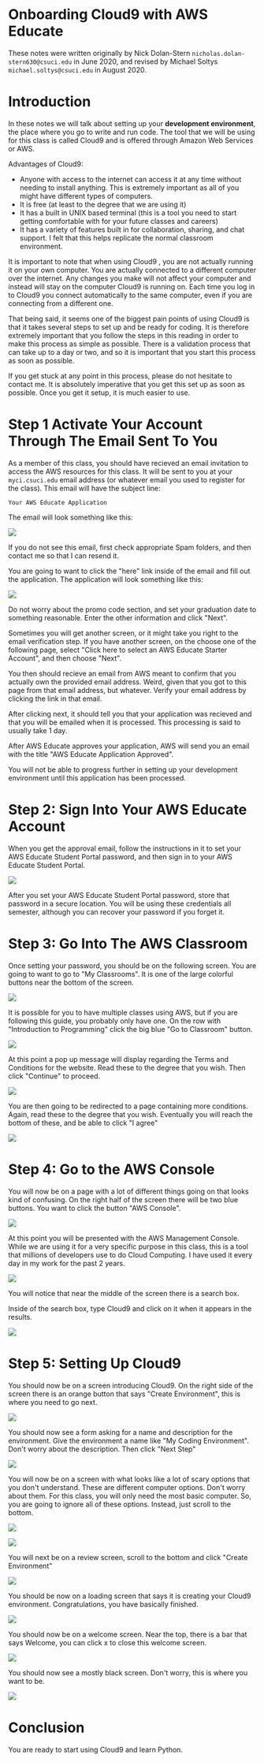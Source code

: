 # Onboarding Cloud9 with AWS Educate

These notes were written originally by Nick Dolan-Stern
`nicholas.dolan-stern630@csuci.edu` in June 2020, and revised by
Michael Soltys `michael.soltys@csuci.edu` in August 2020.

# Introduction

In these notes we will talk about setting up your **development
environment**, the place where you go to write and run code. The tool
that we will be using for this class is called Cloud9 and is offered
through Amazon Web Services or AWS.

Advantages of Cloud9:

* Anyone with access to the internet can access it at any time without needing to install anything. This is extremely important as all of you might have different types of computers.
* It is free (at least to the degree that we are using it)
* It has a built in UNIX based terminal (this is a tool you need to start getting comfortable with for your future classes and careers)
* It has a variety of features built in for collaboration, sharing, and chat support. I felt that this helps replicate the normal classroom environment.

It is important to note that when using Cloud9 , you are not actually
running it on your own computer. You are actually connected to a
different computer over the internet. Any changes you make will not
affect your computer and instead will stay on the computer Cloud9 is
running on. Each time you log in to Cloud9 you connect automatically
to the same computer, even if you are connecting from a different one.

That being said, it seems one of the biggest pain points of using
Cloud9 is that it takes several steps to set up and be ready for
coding. It is therefore extremely important that you follow the steps
in this reading in order to make this process as simple as possible.
There is a validation process that can take up to a day or two, and so
it is important that you start this process as soon as possible.

If you get stuck at any point in this process, please do not hesitate
to contact me. It is absolutely imperative that you get this set up as
soon as possible. Once you get it setup, it is much easier to use.

# Step 1 Activate Your Account Through The Email Sent To You

As a member of this class, you should have recieved an email
invitation to access the AWS resources for this class. It will be sent
to you at your `myci.csuci.edu` email address (or whatever email you
used to register for the class). This email will have the
subject line:

```
Your AWS Educate Application
```

The email will look something like this:

![](./SetUpDevScreenshots/SetUp1.png)

If you do not see this email, first check appropriate Spam folders,
and then contact me so that I can resend it.

You are going to want to click the "here" link inside of the email and
fill out the application. The application will look something like
this:

![](./SetUpDevScreenshots/SetUp2.png)

Do not worry about the promo code section, and set your graduation
date to something reasonable. Enter the other information and click
"Next".

Sometimes you will get another screen, or it might take you right to
the email verification step. If you have another screen, on the choose
one of the following page, select "Click here to select an AWS Educate
Starter Account", and then choose "Next".

You then should recieve an email from AWS meant to confirm that you
actually own the provided email address. Weird, given that you got to
this page from that email address, but whatever. Verify your email
address by clicking the link in that email.

After clicking next, it should tell you that your application was
recieved and that you will be emailed when it is processed. This
processing is said to usually take 1 day.

After AWS Educate approves your application, AWS will send you an
email with the title "AWS Educate Application Approved". 

You will not be able to progress further in setting up your
development environment until this application has been processed. 

# Step 2: Sign Into Your AWS Educate Account

When you get the approval email, follow the instructions in it to set
your AWS Educate Student Portal password, and then sign in to your AWS
Educate Student Portal. 

![](./SetUpDevScreenshots/SetUp3.png)

After you set your AWS Educate Student Portal password, store that
password in a secure location. You will be using these credentials all
semester, although you can recover your password if you forget it.

# Step 3: Go Into The AWS Classroom

Once setting your password, you should be on the following screen. You
are going to want to go to "My Classrooms". It is one of the large
colorful buttons near the bottom of the screen.

![](./SetUpDevScreenshots/SetUp4.png)

It is possible for you to have multiple classes using AWS, but if you
are following this guide, you probably only have one. On the row with
"Introduction to Programming" click the big blue "Go to Classroom"
button.

![](./SetUpDevScreenshots/SetUp5.png)

At this point a pop up message will display regarding the Terms and
Conditions for the website. Read these to the degree that you wish.
Then click "Continue" to proceed.

![](./SetUpDevScreenshots/SetUp6.png)

You are then going to be redirected to a page containing more
conditions. Again, read these to the degree that you wish. Eventually
you will reach the bottom of these, and be able to click "I agree"

![](./SetUpDevScreenshots/SetUp7.png)

# Step 4: Go to the AWS Console

You will now be on a page with a lot of different things going on that
looks kind of confusing. On the right half of the screen there will be
two blue buttons. You want to click the button "AWS Console".

![](./SetUpDevScreenshots/SetUp8.png)

At this point you will be presented with the AWS Management Console.
While we are using it for a very specific purpose in this class, this
is a tool that millions of developers use to do Cloud Computing. I
have used it every day in my work for the past 2 years.

![](./SetUpDevScreenshots/SetUp9.png)

You will notice that near the middle of the screen there is a search
box.

Inside of the search box, type Cloud9 and click on it when it appears
in the results.

![](./SetUpDevScreenshots/SetUp10.png)

# Step 5: Setting Up Cloud9

You should now be on a screen introducing Cloud9. On the right side of
the screen there is an orange button that says "Create Environment",
this is where you need to go next.

![](./SetUpDevScreenshots/SetUp11.png)

You should now see a form asking for a name and description for the
environment. Give the environment a name like "My Coding Environment".
Don't worry about the description. Then click "Next Step"

![](./SetUpDevScreenshots/SetUp12.png)

You will now be on a screen with what looks like a lot of scary
options that you don't understand. These are different computer
options. Don't worry about them. For this class, you will only need
the most basic computer. So, you are going to ignore all of these
options. Instead, just scroll to the bottom.

![](./SetUpDevScreenshots/SetUp13.png)

![](./SetUpDevScreenshots/SetUp14.png)

You will next be on a review screen, scroll to the bottom and click
"Create Environment"

![](./SetUpDevScreenshots/SetUp15.png)

You should be now on a loading screen that says it is creating your
Cloud9 environment. Congratulations, you have basically finished.

![](./SetUpDevScreenshots/SetUp16.png)

You should now be on a welcome screen. Near the top, there is a bar
that says Welcome, you can click x to close this welcome screen.

![](./SetUpDevScreenshots/SetUp17.png)


You should now see a mostly black screen. Don't worry, this is where
you want to be.

![](./SetUpDevScreenshots/SetUp18.png)

# Conclusion

You are ready to start using Cloud9 and learn Python.
